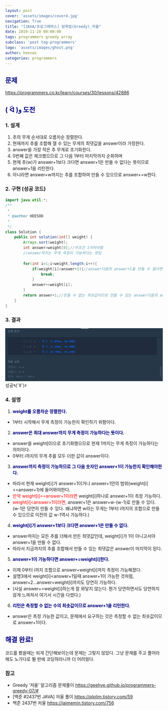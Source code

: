 ```yaml
---
layout: post
cover: 'assets/images/cover4.jpg'
navigation: True
title: "[JAVA/프로그래머스] 탐욕법(Greedy)_저울"
date: 2019-11-28 00:00:00
tags: programmers greedy array
subclass: 'post tag-programmers'
logo: 'assets/images/ghost.png'
author: heesoo
categories: programmers
---
```

## <span style="color:navy">문제</span>
<https://programmers.co.kr/learn/courses/30/lessons/42886>

## <span style="color:navy">( ᐛ )و 도전</span>

### 1. 설계
1. 추의 무게 순서대로 오름차순 정렬한다.
2. 현재까지 추를 조합해 잴 수 있는 무게의 최댓값을 answer이라 가정한다.
3. answer을 가장 작은 추 무게로 초기화한다.
4. 0번째 값은 체크했으므로 그 다음 1부터 마지막까지 순회하며
5. 현재 추(w)가 answer+1보다 크다면 answer+1은 만들 수 없다는 뜻이므로 answer+1을 리턴한다.
6. 아니라면 answer+w까지는 추를 조합하여 만들 수 있으므로 answer+=w한다.


### 2. 구현 (성공 코드)
```java
import java.util.*;
/**
 *
 * @author HEESOO
 *
 */
class Solution {
    public int solution(int[] weight) {
        Arrays.sort(weight);        
        int answer=weight[0];//무조건 1이어야함        
        //answer까지는 무게 측정이 가능하다는 뜻임

        for(int i=1;i<weight.length;i++){
            if(weight[i]>answer+1){//answer다음의 answer+1을 만들 수 없다면
                break;
            }
            answer+=weight[i];
        }
        return answer+1;//만들 수 없는 최솟값이므로 만들 수 있는 answer다음의 answer+1을 리턴
    }
}
```

### 3. 결과
![실행결과](./assets/images/191128_1.PNG)
성공٩(˘◊˘)۶

### 4. 설명
1. **<span style="color:navy">weight를 오름차순 정렬한다.</span>**  
- 1부터 시작해서 무게 측정이 가능한지 확인하기 위함이다.
2. **<span style="color:navy">answer은 최대 answer까지 무게 측정이 가능하다는 뜻이다.</span>**  
- answer을 weight[0]으로 초기화했으므로 현재 1까지는 무게 측정이 가능하다는 의미이다.
- 0부터 i까지의 무게 추를 모두 더한 값이 answer이다.
3. **<span style="color:navy">answer까지 측정이 가능하므로 그 다음 숫자인 answer+1이 가능한지 확인해야한다.</span>**
- 따라서 현재 weight[i]가 answer+1이거나 answer+1안의 범위(weight[i]<=answer+1)에 들어와야한다.
- <span style="color:red">만약 weight[i]==answer+1이라면</span> weight[i]하나로 answer+1이 측정 가능하다.
- <span style="color:red">weight[i]<answer+1이라면,</span> answer+1은 answer+w-(w-1)로 만들 수 있다. (w-1은 당연히 만들 수 있다. 왜냐하면 w라는 무게는 1부터 i까지의 조합으로 만들 수 있으므로 이전의 값 w-1역시 가능하다.)
4. **<span style="color:navy">weight[i]가 answer+1보다 크다면 answer+1은 만들 수 없다.</span>**
- answer까지는 모든 추를 더해서 만든 최댓값인데, weight[i]가 1이 아니고서야 answer+1을 만들 수 없다.
- 따라서 지금까지의 추를 조합해서 만들 수 있는 최댓값은 answer이 마지막이 된다.
5. **<span style="color:navy">answer+1이 가능하다면 answer+=weight[i]한다.</span>**
- 이제 0부터 i까지 조합으로 answer+weight[i]까지 측정이 가능해졌다.
- 설명3에서 weight[i]<answer+1일때 answer+1이 가능한 것처럼, answer+2...answer+weight[i]까지도 당연히 가능하다.
- (사실 answer+=weight[i]하는게 잘 와닿지 않는다. 뭔가 당연하면서도 당연하지 않게 느껴져서 여기서 시간을 다썼다.)
6. **<span style="color:navy">리턴은 측정할 수 없는 수의 최솟값이므로 answer+1을 리턴한다.</span>**
- answer은 측정 가능한 값이고, 문제에서 요구하는 것은 측정할 수 없는 최솟값이므로 answer+1이다.

## <span style="color:navy">해결 완료!</span>
코드를 봤을때는 되게 간단해보이는데 문제는 그렇지 않았다. 그냥 문제를 주고 풀어라 해도 노가다로 뛸 판에 코딩하라니까 더 어려웠다.

### 참고
- Greedy ‘저울’ 알고리즘 문제풀이 <https://geehye.github.io/programmers-greedy-07/#>
- [백준 #2437번 JAVA] 저울 풀이 <https://plplim.tistory.com/59>
- 백준 2437번 저울 <https://jaimemin.tistory.com/756>
